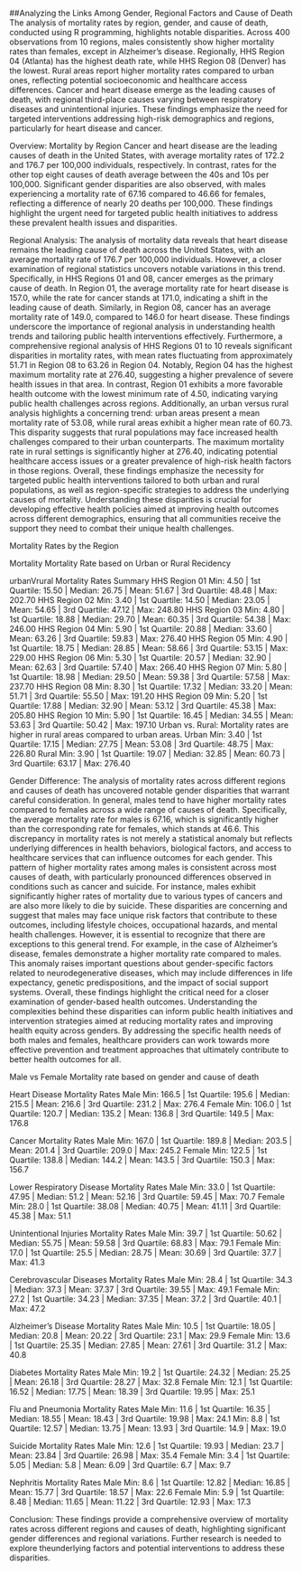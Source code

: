 ##Analyzing the Links Among Gender, Regional Factors and Cause of Death
The analysis of mortality rates by region, gender, and cause of death, conducted using R programming, highlights notable disparities. Across 400 observations from 10 regions, males consistently show higher mortality rates than females, except in Alzheimer’s disease. Regionally, HHS Region 04 (Atlanta) has the highest death rate, while HHS Region 08 (Denver) has the lowest. Rural areas report higher mortality rates compared to urban ones, reflecting potential socioeconomic and healthcare access differences. Cancer and heart disease emerge as the leading causes of death, with regional third-place causes varying between respiratory diseases and unintentional injuries. These findings emphasize the need for targeted interventions addressing high-risk demographics and regions, particularly for heart disease and cancer.


Overview:
Mortality by Region
Cancer and heart disease are the leading causes of death in the United States, with average mortality rates of 172.2 and 176.7 per 100,000 individuals, respectively. In contrast, rates for the other top eight causes of death average between the 40s and 10s per 100,000.
Significant gender disparities are also observed, with males experiencing a mortality rate of 67.16 compared to 46.66 for females, reflecting a difference of nearly 20 deaths per 100,000. These findings highlight the urgent need for targeted public health initiatives to address these prevalent health issues and disparities.

Regional Analysis:
The analysis of mortality data reveals that heart disease remains the leading cause of death across the United States, with an average mortality rate of 176.7 per 100,000 individuals. However, a closer examination of regional statistics uncovers notable variations in this trend. Specifically, in HHS Regions 01 and 08, cancer emerges as the primary cause of death. In Region 01, the average mortality rate for heart disease is 157.0, while the rate for cancer stands at 171.0, indicating a shift in the leading cause of death. Similarly, in Region 08, cancer has an average mortality rate of 149.0, compared to 146.0 for heart disease. These findings underscore the importance of regional analysis in understanding health trends and tailoring public health interventions effectively.
Furthermore, a comprehensive regional analysis of HHS Regions 01 to 10 reveals significant disparities in mortality rates, with mean rates fluctuating from approximately 51.71 in Region 08 to 63.26 in Region 04. Notably, Region 04 has the highest maximum mortality rate at 276.40, suggesting a higher prevalence of severe health issues in that area. In contrast, Region 01 exhibits a more favorable health outcome with the lowest minimum rate of 4.50, indicating varying public health challenges across regions.
Additionally, an urban versus rural analysis highlights a concerning trend: urban areas present a mean mortality rate of 53.08, while rural areas exhibit a higher mean rate of 60.73. This disparity suggests that rural populations may face increased health challenges compared to their urban counterparts. The maximum mortality rate in rural settings is significantly higher at 276.40, indicating potential healthcare access issues or a greater prevalence of high-risk health factors in those regions.
Overall, these findings emphasize the necessity for targeted public health interventions tailored to both urban and rural populations, as well as region-specific strategies to address the underlying causes of mortality. Understanding these disparities is crucial for developing effective health policies aimed at improving health outcomes across different demographics, ensuring that all communities receive the support they need to combat their unique health challenges.

Mortality Rates by the Region

Mortality
Mortality Rate based on Urban or Rural Recidency

 urbanVrural
Mortality Rates Summary
HHS Region 01
Min: 4.50 | 1st Quartile: 15.50 | Median: 26.75 | Mean: 51.67 | 3rd Quartile: 48.48 | Max: 202.70
HHS Region 02
Min: 3.40 | 1st Quartile: 14.50 | Median: 23.05 | Mean: 54.65 | 3rd Quartile: 47.12 | Max: 248.80
HHS Region 03
Min: 4.80 | 1st Quartile: 18.88 | Median: 29.70 | Mean: 60.35 | 3rd Quartile: 54.38 | Max: 246.00
HHS Region 04
Min: 5.90 | 1st Quartile: 20.88 | Median: 33.60 | Mean: 63.26 | 3rd Quartile: 59.83 | Max: 276.40
HHS Region 05
Min: 4.90 | 1st Quartile: 18.75 | Median: 28.85 | Mean: 58.66 | 3rd Quartile: 53.15 | Max: 229.00
HHS Region 06
Min: 5.30 | 1st Quartile: 20.57 | Median: 32.90 | Mean: 62.63 | 3rd Quartile: 57.40 | Max: 266.40
HHS Region 07
Min: 5.80 | 1st Quartile: 18.98 | Median: 29.50 | Mean: 59.38 | 3rd Quartile: 57.58 | Max: 237.70
HHS Region 08
Min: 8.30 | 1st Quartile: 17.32 | Median: 33.20 | Mean: 51.71 | 3rd Quartile: 55.50 | Max: 191.20
HHS Region 09
Min: 5.20 | 1st Quartile: 17.88 | Median: 32.90 | Mean: 53.12 | 3rd Quartile: 45.38 | Max: 205.80
HHS Region 10
Min: 5.90 | 1st Quartile: 16.45 | Median: 34.55 | Mean: 53.63 | 3rd Quartile: 50.42 | Max: 197.10
Urban vs. Rural: Mortality rates are higher in rural areas compared to urban areas.
Urban
Min: 3.40 | 1st Quartile: 17.15 | Median: 27.75 | Mean: 53.08 | 3rd Quartile: 48.75 | Max: 226.80
Rural
Min: 3.90 | 1st Quartile: 19.07 | Median: 32.85 | Mean: 60.73 | 3rd Quartile: 63.17 | Max: 276.40

Gender Difference:
The analysis of mortality rates across different regions and causes of death has uncovered notable gender disparities that warrant careful consideration. In general, males tend to have higher mortality rates compared to females across a wide range of causes of death. Specifically, the average mortality rate for males is 67.16, which is significantly higher than the corresponding rate for females, which stands at 46.6. This discrepancy in mortality rates is not merely a statistical anomaly but reflects underlying differences in health behaviors, biological factors, and access to healthcare services that can influence outcomes for each gender.
This pattern of higher mortality rates among males is consistent across most causes of death, with particularly pronounced differences observed in conditions such as cancer and suicide. For instance, males exhibit significantly higher rates of mortality due to various types of cancers and are also more likely to die by suicide. These disparities are concerning and suggest that males may face unique risk factors that contribute to these outcomes, including lifestyle choices, occupational hazards, and mental health challenges.
However, it is essential to recognize that there are exceptions to this general trend. For example, in the case of Alzheimer’s disease, females demonstrate a higher mortality rate compared to males. This anomaly raises important questions about gender-specific factors related to neurodegenerative diseases, which may include differences in life expectancy, genetic predispositions, and the impact of social support systems.
Overall, these findings highlight the critical need for a closer examination of gender-based health outcomes. Understanding the complexities behind these disparities can inform public health initiatives and intervention strategies aimed at reducing mortality rates and improving health equity across genders. By addressing the specific health needs of both males and females, healthcare providers can work towards more effective prevention and treatment approaches that ultimately contribute to better health outcomes for all.

Male vs Female
Mortality rate based on gender and cause of death

Heart Disease Mortality Rates
Male
Min: 166.5 | 1st Quartile: 195.6 | Median: 215.5 | Mean: 216.6 | 3rd Quartile: 231.2 | Max: 276.4
Female
Min: 106.0 | 1st Quartile: 120.7 | Median: 135.2 | Mean: 136.8 | 3rd Quartile: 149.5 | Max: 176.8

Cancer Mortality Rates
Male
Min: 167.0 | 1st Quartile: 189.8 | Median: 203.5 | Mean: 201.4 | 3rd Quartile: 209.0 | Max: 245.2
Female
Min: 122.5 | 1st Quartile: 138.8 | Median: 144.2 | Mean: 143.5 | 3rd Quartile: 150.3 | Max: 156.7

Lower Respiratory Disease Mortality Rates
Male
Min: 33.0 | 1st Quartile: 47.95 | Median: 51.2 | Mean: 52.16 | 3rd Quartile: 59.45 | Max: 70.7
Female
Min: 28.0 | 1st Quartile: 38.08 | Median: 40.75 | Mean: 41.11 | 3rd Quartile: 45.38 | Max: 51.1

Unintentional Injuries Mortality Rates
Male
Min: 39.7 | 1st Quartile: 50.62 | Median: 55.75 | Mean: 59.58 | 3rd Quartile: 68.83 | Max: 79.1
Female
Min: 17.0 | 1st Quartile: 25.5 | Median: 28.75 | Mean: 30.69 | 3rd Quartile: 37.7 | Max: 41.3

Cerebrovascular Diseases Mortality Rates
Male
Min: 28.4 | 1st Quartile: 34.3 | Median: 37.3 | Mean: 37.37 | 3rd Quartile: 39.55 | Max: 49.1
Female
Min: 27.2 | 1st Quartile: 34.23 | Median: 37.35 | Mean: 37.2 | 3rd Quartile: 40.1 | Max: 47.2

Alzheimer’s Disease Mortality Rates
Male
Min: 10.5 | 1st Quartile: 18.05 | Median: 20.8 | Mean: 20.22 | 3rd Quartile: 23.1 | Max: 29.9
Female
Min: 13.6 | 1st Quartile: 25.35 | Median: 27.85 | Mean: 27.61 | 3rd Quartile: 31.2 | Max: 40.8

Diabetes Mortality Rates
Male
Min: 19.2 | 1st Quartile: 24.32 | Median: 25.25 | Mean: 26.18 | 3rd Quartile: 28.27 | Max: 32.8
Female
Min: 12.1 | 1st Quartile: 16.52 | Median: 17.75 | Mean: 18.39 | 3rd Quartile: 19.95 | Max: 25.1

Flu and Pneumonia Mortality Rates
Male
Min: 11.6 | 1st Quartile: 16.35 | Median: 18.55 | Mean: 18.43 | 3rd Quartile: 19.98 | Max: 24.1
Min: 8.8 | 1st Quartile: 12.57 | Median: 13.75 | Mean: 13.93 | 3rd Quartile: 14.9 | Max: 19.0

Suicide Mortality Rates
Male
Min: 12.6 | 1st Quartile: 19.93 | Median: 23.7 | Mean: 23.84 | 3rd Quartile: 26.98 | Max: 35.4
Female
Min: 3.4 | 1st Quartile: 5.05 | Median: 5.8 | Mean: 6.09 | 3rd Quartile: 6.7 | Max: 9.7

Nephritis Mortality Rates
Male
Min: 8.6 | 1st Quartile: 12.82 | Median: 16.85 | Mean: 15.77 | 3rd Quartile: 18.57 | Max: 22.6
Female
Min: 5.9 | 1st Quartile: 8.48 | Median: 11.65 | Mean: 11.22 | 3rd Quartile: 12.93 | Max: 17.3

Conclusion:
These findings provide a comprehensive overview of mortality rates across different regions and causes of death, highlighting significant gender differences and regional variations. Further research is needed to explore theunderlying factors and potential interventions to address these disparities.
